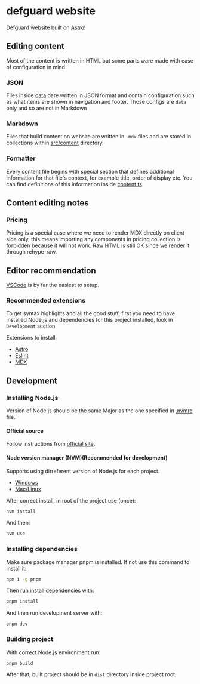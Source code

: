 # defguard website

Defguard website built on [Astro](https://astro.build)!

## Editing content

Most of the content is written in HTML but some parts ware made with ease of configuration in mind.

### JSON

Files inside [data](./src/data/) dare written in JSON format and contain configuration such as what items are shown in navigation and footer. Those configs are `data` only and so are not in Markdown

### Markdown

Files that build content on website are written in `.mdx` files and are stored in collections within [src/content](./src/content/) directory.

### Formatter

Every content file begins with special section that defines additional information for that file's context, for example title, order of display etc.
You can find definitions of this information inside [content.ts](./src/content/config.ts).

## Content editing notes

### Pricing

Pricing is a special case where we need to render MDX directly on client side only, this means importing any components in pricing collection is forbidden because it will not work. Raw HTML is still OK since we render it through rehype-raw.

## Editor recommendation

[VSCode](https://code.visualstudio.com/download) is by far the easiest to setup.

### Recommended extensions

To get syntax highlights and all the good stuff, first you need to have installed Node.js and dependencies for this project installed, look in `Development` section.

Extensions to install:

- [Astro](https://marketplace.visualstudio.com/items?itemName=astro-build.astro-vscode)
- [Eslint](https://marketplace.visualstudio.com/items?itemName=dbaeumer.vscode-eslint)
- [MDX](https://marketplace.visualstudio.com/items?itemName=unifiedjs.vscode-mdx)

## Development

### Installing Node.js

Version of Node.js should be the same Major as the one specified in [.nvmrc](./.nvmrc) file.

#### Official source

Follow instructions from [official site](https://nodejs.org/en/download/package-manager).

#### Node version manager (NVM)(Recommended for development)

Supports using dirreferent version of Node.js for each project.

- [Windows](https://github.com/coreybutler/nvm-windows)
- [Mac/Linux](https://github.com/nvm-sh/nvm)

After correct install, in root of the project use (once):

```bash
nvm install
```

And then:

```bash
nvm use
```

### Installing dependencies

Make sure package manager pnpm is installed.
If not use this command to install it:

```bash
npm i -g pnpm
```

Then run install dependencies with:

```bash
pnpm install
```

And then run development server with:

```bash
pnpm dev
```

### Building project

With correct Node.js environment run:

```bash
pnpm build
```

After that, built project should be in `dist` directory inside project root.
